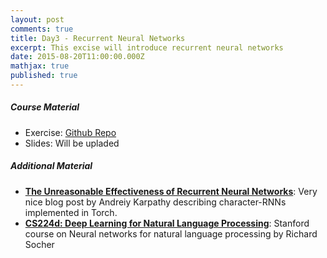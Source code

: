 ```yaml
---
layout: post
comments: true
title: Day3 - Recurrent Neural Networks
excerpt: This excise will introduce recurrent neural networks
date: 2015-08-20T11:00:00.000Z
mathjax: true
published: true
---
```


##### Course Material 
  * Exercise: [Github Repo](https://github.com/DTU-deeplearning/day3-RNN)
  * Slides: Will be upladed

##### Additional Material 
  * **[The Unreasonable Effectiveness of Recurrent Neural Networks](http://karpathy.github.io/2015/05/21/rnn-effectiveness/)**: Very nice blog post by Andreiy Karpathy describing character-RNNs implemented in Torch.
  * **[CS224d: Deep Learning for Natural Language Processing](http://cs224d.stanford.edu/syllabus.html)**: Stanford course on Neural networks for natural language processing by Richard Socher